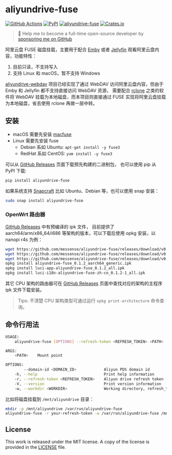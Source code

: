 # aliyundrive-fuse

[![GitHub Actions](https://github.com/messense/aliyundrive-fuse/workflows/CI/badge.svg)](https://github.com/messense/aliyundrive-fuse/actions?query=workflow%3ACI)
[![PyPI](https://img.shields.io/pypi/v/aliyundrive-fuse.svg)](https://pypi.org/project/aliyundrive-fuse)
[![aliyundrive-fuse](https://snapcraft.io/aliyundrive-fuse/badge.svg)](https://snapcraft.io/aliyundrive-fuse)
[![Crates.io](https://img.shields.io/crates/v/aliyundrive-fuse.svg)](https://crates.io/crates/aliyundrive-fuse)

> 🚀 Help me to become a full-time open-source developer by [sponsoring me on GitHub](https://github.com/sponsors/messense)

阿里云盘 FUSE 磁盘挂载，主要用于配合 [Emby](https://emby.media) 或者 [Jellyfin](https://jellyfin.org) 观看阿里云盘内容，功能特性：

1. 目前只读，不支持写入
2. 支持 Linux 和 macOS，暂不支持 Windows

[aliyundrive-webdav](https://github.com/messense/aliyundrive-webdav) 项目已经实现了通过 WebDAV 访问阿里云盘内容，但由于 Emby 和 Jellyfin 都不支持直接访问 WebDAV 资源，
需要配合 [rclone](https://rclone.org) 之类的软件将 WebDAV 挂载为本地磁盘，而本项目则直接通过 FUSE 实现将阿里云盘挂载为本地磁盘，省去使用 rclone 再做一层中转。

## 安装

* macOS 需要先安装 [macfuse](https://osxfuse.github.io/)
* Linux 需要先安装 fuse
  * Debian 系如 Ubuntu: `apt-get install -y fuse3`
  * RedHat 系如 CentOS: `yum install -y fuse3`

可以从 [GitHub Releases](https://github.com/messense/aliyundrive-fuse/releases) 页面下载预先构建的二进制包， 也可以使用 pip 从 PyPI 下载:

```bash
pip install aliyundrive-fuse
```

如果系统支持 [Snapcraft](https://snapcraft.io) 比如 Ubuntu、Debian 等，也可以使用 snap 安装：

```bash
sudo snap install aliyundrive-fuse
```

### OpenWrt 路由器

[GitHub Releases](https://github.com/messense/aliyundrive-fuse/releases) 中有预编译的 ipk 文件， 目前提供了
aarch64/arm/x86_64/i686 等架构的版本，可以下载后使用 opkg 安装，以 nanopi r4s 为例：

```bash
wget https://github.com/messense/aliyundrive-fuse/releases/download/v0.1.2/aliyundrive-fuse_0.1.2_aarch64_generic.ipk
wget https://github.com/messense/aliyundrive-fuse/releases/download/v0.1.2/luci-app-aliyundrive-fuse_0.1.2_all.ipk
wget https://github.com/messense/aliyundrive-fuse/releases/download/v0.1.2/luci-i18n-aliyundrive-fuse-zh-cn_0.1.2-1_all.ipk
opkg install aliyundrive-fuse_0.1.2_aarch64_generic.ipk
opkg install luci-app-aliyundrive-fuse_0.1.2_all.ipk
opkg install luci-i18n-aliyundrive-fuse-zh-cn_0.1.2-1_all.ipk
```

其它 CPU 架构的路由器可在 [GitHub Releases](https://github.com/messense/aliyundrive-fuse/releases) 页面中查找对应的架构的主程序 ipk 文件下载安装。

> Tips: 不清楚 CPU 架构类型可通过运行 `opkg print-architecture` 命令查询。

## 命令行用法

```bash
USAGE:
    aliyundrive-fuse [OPTIONS] --refresh-token <REFRESH_TOKEN> <PATH>

ARGS:
    <PATH>    Mount point

OPTIONS:
        --domain-id <DOMAIN_ID>            Aliyun PDS domain id
    -h, --help                             Print help information
    -r, --refresh-token <REFRESH_TOKEN>    Aliyun drive refresh token [env: REFRESH_TOKEN=]
    -V, --version                          Print version information
    -w, --workdir <WORKDIR>                Working directory, refresh_token will be stored in there if specified
```

比如将磁盘挂载到 `/mnt/aliyundrive` 目录：

```bash
mkdir -p /mnt/aliyundrive /var/run/aliyundrive-fuse
aliyundrive-fuse -r your-refresh-token -w /var/run/aliyundrive-fuse /mnt/aliyundrive
```

## License

This work is released under the MIT license. A copy of the license is provided in the [LICENSE](./LICENSE) file.
